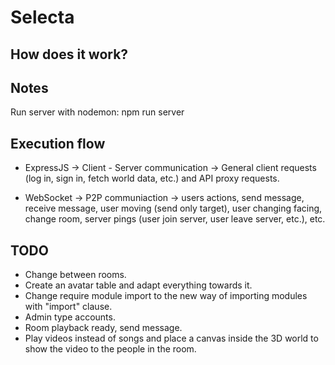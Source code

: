 # Selecta

## How does it work?


 
## Notes

Run server with nodemon: npm run server

## Execution flow

- ExpressJS -> Client - Server communication -> General client requests (log in, sign in, fetch world data, etc.) and API proxy requests.

- WebSocket -> P2P communiaction -> users actions, send message, receive message, user moving (send only target), user changing facing, change room, server pings (user join server, user leave server, etc.), etc.

## TODO

- Change between rooms.
- Create an avatar table and adapt everything towards it.
- Change require module import to the new way of importing modules with "import" clause.
- Admin type accounts.
- Room playback ready, send message.
- Play videos instead of songs and place a canvas inside the 3D world to show the video to the people in the room.


